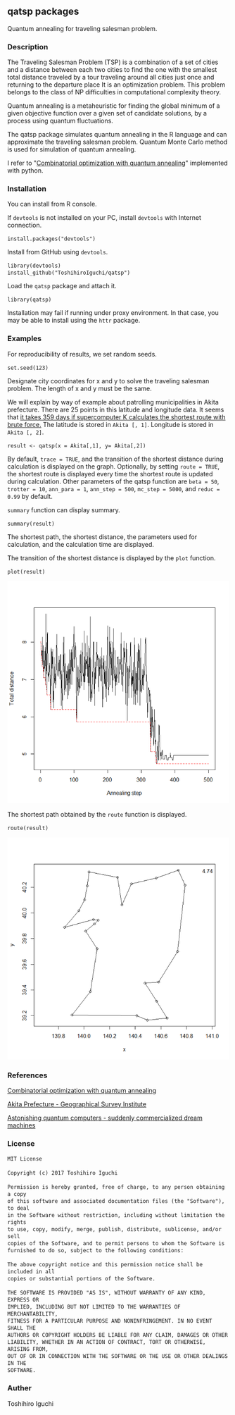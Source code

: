 ## qatsp packages
Quantum annealing for traveling salesman problem.

### Description
The Traveling Salesman Problem (TSP) is a combination of a set of cities and a distance between each two cities to find the one with the smallest total distance traveled by a tour traveling around all cities just once and returning to the departure place It is an optimization problem.
This problem belongs to the class of NP difficulties in computational complexity theory.

Quantum annealing is a metaheuristic for finding the global minimum of a given objective function over a given set of candidate solutions, by a process using quantum fluctuations.

The qatsp package simulates quantum annealing in the R language and can approximate the traveling salesman problem.
Quantum Monte Carlo method is used for simulation of quantum annealing.

I refer to "[Combinatorial optimization with quantum annealing](http://qiita.com/ab_t/items/8d52096ad0f578aa2224)" implemented with python.


### Installation
You can install from R console.

If `devtools` is not installed on your PC, install `devtools` with Internet connection.

    install.packages("devtools")

Install from GitHub using `devtools`.
    
    library(devtools)
    install_github("ToshihiroIguchi/qatsp")

Load the `qatsp` package and attach it.

    library(qatsp)

Installation may fail if running under proxy environment.
In that case, you may be able to install using the `httr` package.

### Examples
For reproducibility of results, we set random seeds.

    set.seed(123)
    
Designate city coordinates for x and y to solve the traveling salesman problem.
The length of x and y must be the same.

We will explain by way of example about patrolling municipalities in Akita prefecture.
There are 25 points in this latitude and longitude data.
It seems that [it takes 359 days if supercomputer K calculates the shortest route with brute force.](http://itpro.nikkeibp.co.jp/article/COLUMN/20140514/556564/)
The latitude is stored in `Akita [, 1]`. Longitude is stored in `Akita [, 2]`.

    result <- qatsp(x = Akita[,1], y= Akita[,2])

By default, `trace = TRUE`, and the transition of the shortest distance during calculation is displayed on the graph.
Optionally, by setting `route = TRUE`, the shortest route is displayed every time the shortest route is updated during calculation.
Other parameters of the qatsp function are 
`beta = 50`, `trotter = 10`, `ann_para = 1`, `ann_step = 500`, `mc_step = 5000`, and `reduc = 0.99` by default.

`summary` function can display summary.

    summary(result)

The shortest path, the shortest distance, the parameters used for calculation, and the calculation time are displayed.

The transition of the shortest distance is displayed by the `plot` function.

    plot(result)

![Annealing step vs total distance](ann_distance.png)

The shortest path obtained by the `route` function is displayed.

    route(result)

![Route](route.png)


### References

[Combinatorial optimization with quantum annealing](http://qiita.com/ab_t/items/8d52096ad0f578aa2224)

[Akita Prefecture - Geographical Survey Institute](http://www.gsi.go.jp/KOKUJYOHO/CENTER/kendata/akita_heso.htm)

[Astonishing quantum computers - suddenly commercialized dream machines](http://itpro.nikkeibp.co.jp/article/COLUMN/20140514/556564/)

### License 

```
MIT License

Copyright (c) 2017 Toshihiro Iguchi

Permission is hereby granted, free of charge, to any person obtaining a copy
of this software and associated documentation files (the "Software"), to deal
in the Software without restriction, including without limitation the rights
to use, copy, modify, merge, publish, distribute, sublicense, and/or sell
copies of the Software, and to permit persons to whom the Software is
furnished to do so, subject to the following conditions:

The above copyright notice and this permission notice shall be included in all
copies or substantial portions of the Software.

THE SOFTWARE IS PROVIDED "AS IS", WITHOUT WARRANTY OF ANY KIND, EXPRESS OR
IMPLIED, INCLUDING BUT NOT LIMITED TO THE WARRANTIES OF MERCHANTABILITY,
FITNESS FOR A PARTICULAR PURPOSE AND NONINFRINGEMENT. IN NO EVENT SHALL THE
AUTHORS OR COPYRIGHT HOLDERS BE LIABLE FOR ANY CLAIM, DAMAGES OR OTHER
LIABILITY, WHETHER IN AN ACTION OF CONTRACT, TORT OR OTHERWISE, ARISING FROM,
OUT OF OR IN CONNECTION WITH THE SOFTWARE OR THE USE OR OTHER DEALINGS IN THE
SOFTWARE.
```

### Auther
Toshihiro Iguchi

